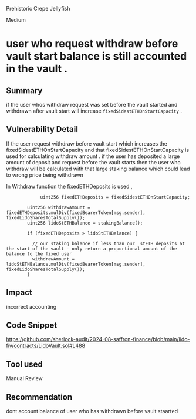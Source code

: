 Prehistoric Crepe Jellyfish

Medium

# user who request withdraw before vault start  balance is still accounted in the vault .

## Summary
if the user whos withdraw request was set before the vault started and withdrawn after vault start will increase ``fixedSidestETHOnStartCapacity`` .
## Vulnerability Detail
If the user request withdraw before vault start    which increases the fixedSidestETHOnStartCapacity and that fixedSidestETHOnStartCapacity is used for calculating withdraw amount .
if the user has deposited a large amount of deposit and request before the vault starts then the user who withdraw will be calculated with that large staking balance which could  lead to wrong price being withdrawn 

In Withdraw function the fixedETHDeposits is used ,  
```Solidity
             uint256 fixedETHDeposits = fixedSidestETHOnStartCapacity;
      
        uint256 withdrawAmount = fixedETHDeposits.mulDiv(fixedBearerToken[msg.sender], fixedLidoSharesTotalSupply());
        uint256 lidoStETHBalance = stakingBalance();

        if (fixedETHDeposits > lidoStETHBalance) {
     
          // our staking balance if less than our  stETH deposits at the start of the vault - only return a proportional amount of the balance to the fixed user
          withdrawAmount = lidoStETHBalance.mulDiv(fixedBearerToken[msg.sender], fixedLidoSharesTotalSupply());
        }
```
## Impact
incorrect accounting 
## Code Snippet
https://github.com/sherlock-audit/2024-08-saffron-finance/blob/main/lido-fiv/contracts/LidoVault.sol#L488
## Tool used

Manual Review

## Recommendation
dont account balance of user who has withdrawn before vault staarted